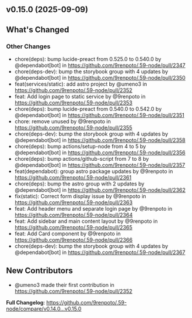 ## v0.15.0 (2025-09-09)
<!-- Release notes generated using configuration in .github/release.yml at main -->

## What's Changed
### Other Changes
* chore(deps): bump lucide-preact from 0.525.0 to 0.540.0 by @dependabot[bot] in https://github.com/9renpoto/.59-node/pull/2347
* chore(deps-dev): bump the storybook group with 4 updates by @dependabot[bot] in https://github.com/9renpoto/.59-node/pull/2350
* feat(services/static): add astro project by @umeno3 in https://github.com/9renpoto/.59-node/pull/2352
* feat: Add login page to static service by @9renpoto in https://github.com/9renpoto/.59-node/pull/2353
* chore(deps): bump lucide-preact from 0.540.0 to 0.542.0 by @dependabot[bot] in https://github.com/9renpoto/.59-node/pull/2351
* chore: remove unused by @9renpoto in https://github.com/9renpoto/.59-node/pull/2355
* chore(deps-dev): bump the storybook group with 4 updates by @dependabot[bot] in https://github.com/9renpoto/.59-node/pull/2358
* chore(deps): bump actions/setup-node from 4 to 5 by @dependabot[bot] in https://github.com/9renpoto/.59-node/pull/2356
* chore(deps): bump actions/github-script from 7 to 8 by @dependabot[bot] in https://github.com/9renpoto/.59-node/pull/2357
* feat(dependabot): group astro package updates by @9renpoto in https://github.com/9renpoto/.59-node/pull/2361
* chore(deps): bump the astro group with 2 updates by @dependabot[bot] in https://github.com/9renpoto/.59-node/pull/2362
* fix(static): Correct form display issue by @9renpoto in https://github.com/9renpoto/.59-node/pull/2363
* feat: Add header menu and separate login page by @9renpoto in https://github.com/9renpoto/.59-node/pull/2364
* feat: Add sidebar and main content layout by @9renpoto in https://github.com/9renpoto/.59-node/pull/2365
* feat: Add Card component by @9renpoto in https://github.com/9renpoto/.59-node/pull/2366
* chore(deps-dev): bump the storybook group with 4 updates by @dependabot[bot] in https://github.com/9renpoto/.59-node/pull/2367

## New Contributors
* @umeno3 made their first contribution in https://github.com/9renpoto/.59-node/pull/2352

**Full Changelog**: https://github.com/9renpoto/.59-node/compare/v0.14.0...v0.15.0
